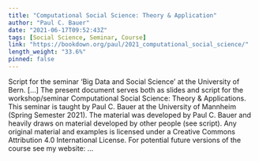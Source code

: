 ```yaml
---
title: "Computational Social Science: Theory & Application"
author: "Paul C. Bauer"
date: "2021-06-17T09:52:43Z"
tags: [Social Science, Seminar, Course]
link: "https://bookdown.org/paul/2021_computational_social_science/"
length_weight: "33.6%"
pinned: false
---
```


Script for the seminar ‘Big Data and Social Science’ at the University of Bern. [...] The present document serves both as slides and script for the workshop/seminar Computational Social Science: Theory & Applications. This seminar is taught by Paul C. Bauer at the University of Mannheim (Spring Semester 2021). The material was developed by Paul C. Bauer and heavily draws on material developed by other people (see script). Any original material and examples is licensed under a Creative Commons Attribution 4.0 International License. For potential future versions of the course see my website: ...

